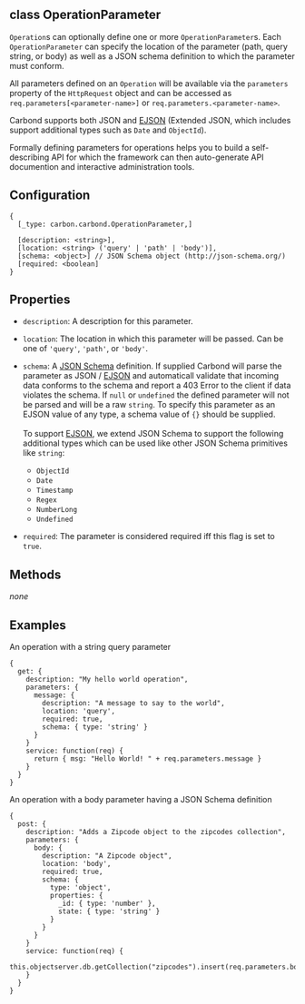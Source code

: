 class OperationParameter
----------

```Operation```s can optionally define one or more ```OperationParameter```s. Each ```OperationParameter``` can specify the 
location of the parameter (path, query string, or body) as well as a JSON schema definition to which the parameter must conform.

All parameters defined on an ```Operation``` will be available via the ```parameters``` property of  the ```HttpRequest``` object and can be accessed as ```req.parameters[<parameter-name>]``` or ```req.parameters.<parameter-name>```.

Carbond supports both JSON and [EJSON](http://docs.mongodb.org/manual/reference/mongodb-extended-json/) (Extended JSON, which includes support additional types such as ```Date``` and ```ObjectId```). 

Formally defining parameters for operations helps you to build a self-describing API for which the framework can then 
auto-generate API documention and interactive administration tools.

Configuration
----------

```
{
  [_type: carbon.carbond.OperationParameter,]
  
  [description: <string>],
  [location: <string> ('query' | 'path' | 'body')],
  [schema: <object>] // JSON Schema object (http://json-schema.org/)
  [required: <boolean]
}
```

Properties
----------

* ```description```: A description for this parameter.

* ```location```: The location in which this parameter will be passed. Can be one of ```'query'```, ```'path'```, or ```'body'```.

* ```schema```: A [JSON Schema](http://json-schema.org/) definition. If supplied Carbond will parse the parameter 
as JSON / [EJSON](http://docs.mongodb.org/manual/reference/mongodb-extended-json/) and automaticall validate that incoming data conforms to the schema and report a 403 Error to the client if data violates the schema. If ```null``` or ```undefined``` the defined parameter will not be parsed and will be a raw ```string```. To specify this parameter as an EJSON value of any type, a schema value of ```{}``` should be supplied. <br/><br/>
To support [EJSON](http://docs.mongodb.org/manual/reference/mongodb-extended-json/), we extend JSON Schema to support the following additional types which can be used like other JSON Schema primitives like ```string```: 
   * ```ObjectId```
   * ```Date```
   * ```Timestamp```
   * ```Regex```
   * ```NumberLong```
   * ```Undefined``` 

* ```required```: The parameter is considered required iff this flag is set to ```true```. 

Methods
----------
*none*

Examples
----------

An operation with a string query parameter
```node
{
  get: {
    description: "My hello world operation",
    parameters: {
      message: {
        description: "A message to say to the world",
        location: 'query',
        required: true,
        schema: { type: 'string' }
      }
    }
    service: function(req) {
      return { msg: "Hello World! " + req.parameters.message }
    }
  }
}
```

An operation with a body parameter having a JSON Schema definition
```
{
  post: {
    description: "Adds a Zipcode object to the zipcodes collection",
    parameters: {
      body: {
        description: "A Zipcode object",
        location: 'body',
        required: true,
        schema: { 
          type: 'object',
          properties: {
            _id: { type: 'number' },
            state: { type: 'string' }
          }
        }
      }
    }
    service: function(req) {
      this.objectserver.db.getCollection("zipcodes").insert(req.parameters.body)
    }
  }
}
```

